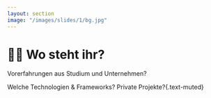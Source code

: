 ```yaml
---
layout: section
image: "/images/slides/1/bg.jpg"
---
```


# 🤷‍♂️ Wo steht ihr?

Vorerfahrungen aus Studium und Unternehmen?

Welche Technologien & Frameworks? Private Projekte?{.text-muted}

<PageNumber/>

<!--
**Curriculum**
- DSGWP042201: Grundlagen der Webprogrammierung (S. 33)
  - HTML, CSS, JS, PHP, JAVA
- DSBOOPI01: Objektorientierte Programmierung I: Grundlagen der objektorientierten Programmierung mit Java (S. 55)
  - OOP, JAVA
- DSPC042301: Programmierung mit C/C++ (S. 61)
  - C, C++
- DSOPII102101: Objektorientierte Programmierung II: Datenstrukturen und Java-Klassenbibliothek (S. 83)
  - String, Calendar, Stream, Datenstrukturen/Collections
- DSDD102301: Datenmodellierung und Datenbankprogrammierung (S. 89)
  - SQL, ER-Modell, Normalisierung
- DSADP042301: Algorithmen, Datenstrukturen und Programmiersprachen (S. 127)
  - XML/JSON, Datenstrukturen (Queue, Heap, Stack, Blockchain), Abstraktion, Polymorphie, Algorithmen, Map-Reduce
- DSBDSENG01: Fallstudie Software Engineering (S. 139)
- DSBTMAS01: Techniken und Methoden der agilen Softwareentwicklung (S. 153)
-->
